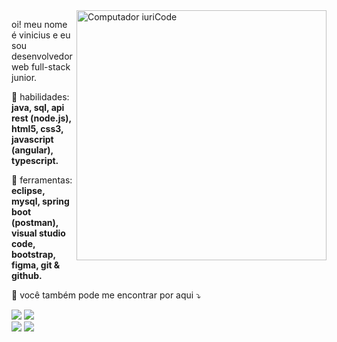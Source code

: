 
<img src="https://raw.githubusercontent.com/MicaelliMedeiros/micaellimedeiros/master/image/computer-illustration.png" min-width="400px" max-width="400px" width="400px" align="right" alt="Computador iuriCode">

<p align="left"> 
oi! meu nome é vinicius e eu sou desenvolvedor web full-stack junior. 
</p>

<p align="left">
  🚀 habilidades: <strong>java, sql, api rest (node.js), html5, css3, javascript (angular), typescript.</strong>
</p>

<p align="left">
🔨 ferramentas: <strong>eclipse, mysql, spring boot (postman), visual studio code, bootstrap, figma, git & github.</strong>
</p>

<p align="left">
📧 você também pode me encontrar por aqui ⤵️
</p>

<p align="left">

<a href = "mailto:viniaislan@gmail.com" target="_blank"><img src="https://img.shields.io/badge/-Gmail-%23333?style=for-the-badge&logo=gmail&logoColor=white"></a>
<a href="https://www.linkedin.com/in/viniciusaislan/" target="_blank"><img src="https://img.shields.io/badge/-LinkedIn-%230077B5?style=for-the-badge&logo=linkedin&logoColor=white"></a>  
<a href="https://discord.com/users/912707020703027282" target="_blank"><img src="https://img.shields.io/badge/Discord-7289DA?style=for-the-badge&logo=discord&logoColor=white"></a> 
<a href="https://instagram.com/viniciusaislan" target="_blank"><img src="https://img.shields.io/badge/-Instagram-%23E4405F?style=for-the-badge&logo=instagram&logoColor=white"></a>

</p>

